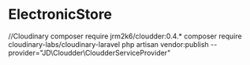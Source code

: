 # ElectronicStore
//Cloudinary
composer require jrm2k6/cloudder:0.4.*
composer require cloudinary-labs/cloudinary-laravel
php artisan vendor:publish --provider="JD\Cloudder\CloudderServiceProvider"
